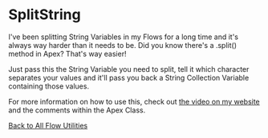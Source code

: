 # SplitString
I've been splitting String Variables in my Flows for a long time and it's always way harder than it needs to be. Did you know there's a .split() method in Apex? That's way easier!

Just pass this the String Variable you need to split, tell it which character separates your values and it'll pass you back a String Collection Variable containing those values.  

For more information on how to use this, check out [the video on my website](https://google.com) and the comments within the Apex Class.  

[Back to All Flow Utilities](/../../)
